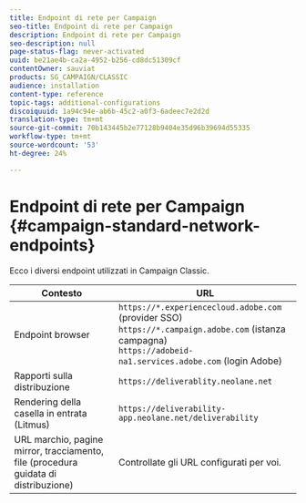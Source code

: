 ```yaml
---
title: Endpoint di rete per Campaign
seo-title: Endpoint di rete per Campaign
description: Endpoint di rete per Campaign
seo-description: null
page-status-flag: never-activated
uuid: be21ae4b-ca2a-4952-b256-cd8dc51309cf
contentOwner: sauviat
products: SG_CAMPAIGN/CLASSIC
audience: installation
content-type: reference
topic-tags: additional-configurations
discoiquuid: 1a94c94e-ab6b-45c2-a0f3-6adeec7e2d2d
translation-type: tm+mt
source-git-commit: 70b143445b2e77128b9404e35d96b39694d55335
workflow-type: tm+mt
source-wordcount: '53'
ht-degree: 24%

---
```



# Endpoint di rete per Campaign {#campaign-standard-network-endpoints}

Ecco i diversi endpoint utilizzati in Campaign Classic.

| Contesto | URL |
|--- |--- |
| Endpoint browser | `https://*.experiencecloud.adobe.com` (provider SSO)<br>`https://*.campaign.adobe.com` (istanza campagna)<br>`https://adobeid-na1.services.adobe.com` (login  Adobe) |
| Rapporti sulla distribuzione | `https://deliverablity.neolane.net` |
| Rendering della casella in entrata (Litmus) | `https://deliverability-app.neolane.net/deliverability` |
| URL marchio, pagine mirror, tracciamento, file (procedura guidata di distribuzione) | Controllate gli URL configurati per voi. |

